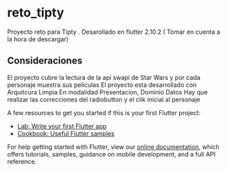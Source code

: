 # reto_tipty

Proyecto reto para Tipty .
Desarollado en flutter 2.10.2 ( Tomar en cuenta a la hora de descargar)

## Consideraciones

El proyecto cubre la lectura de la api swapi de Star Wars y por cada personaje muestra sus peliculas
El proyecto esta desarrollado con Arquitcura Limpia En modalidad Presentacion, Dominio Datos
Hay que realizar las correcciones del radiobutton y el clik inicial al personaje

A few resources to get you started if this is your first Flutter project:

- [Lab: Write your first Flutter app](https://flutter.dev/docs/get-started/codelab)
- [Cookbook: Useful Flutter samples](https://flutter.dev/docs/cookbook)

For help getting started with Flutter, view our
[online documentation](https://flutter.dev/docs), which offers tutorials,
samples, guidance on mobile development, and a full API reference.
